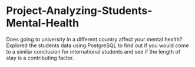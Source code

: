 # Project-Analyzing-Students-Mental-Health
Does going to university in a different country affect your mental health? Explored the students data using PostgreSQL to find out if you would come to a similar conclusion for international students and see if the length of stay is a contributing factor.
